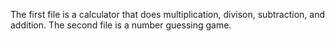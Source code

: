 The first file is a calculator that does multiplication, divison, subtraction, and addition.
The second file is a number guessing game.
